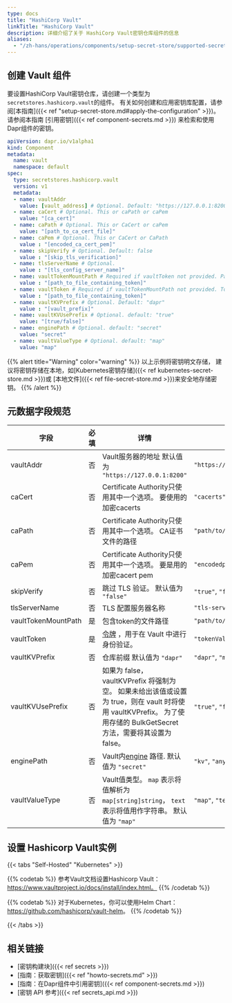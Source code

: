 ```yaml
---
type: docs
title: "HashiCorp Vault"
linkTitle: "HashiCorp Vault"
description: 详细介绍了关于 HashiCorp Vault密钥仓库组件的信息
aliases:
  - "/zh-hans/operations/components/setup-secret-store/supported-secret-stores/hashicorp-vault/"
---
```


## 创建 Vault 组件

要设置HashiCorp Vault密钥仓库，请创建一个类型为`secretstores.hashicorp.vault`的组件。 有关如何创建和应用密钥库配置，请参阅[本指南]({{< ref "setup-secret-store.md#apply-the-configuration" >}})。 请参阅本指南 [引用密钥]({{< ref component-secrets.md >}}) 来检索和使用Dapr组件的密钥。

```yaml
apiVersion: dapr.io/v1alpha1
kind: Component
metadata:
  name: vault
  namespace: default
spec:
  type: secretstores.hashicorp.vault
  version: v1
  metadata:
  - name: vaultAddr
    value: [vault_address] # Optional. Default: "https://127.0.0.1:8200"
  - name: caCert # Optional. This or caPath or caPem
    value: "[ca_cert]"
  - name: caPath # Optional. This or CaCert or caPem
    value: "[path_to_ca_cert_file]"
  - name: caPem # Optional. This or CaCert or CaPath
    value : "[encoded_ca_cert_pem]"
  - name: skipVerify # Optional. Default: false
    value : "[skip_tls_verification]"
  - name: tlsServerName # Optional.
    value : "[tls_config_server_name]"
  - name: vaultTokenMountPath # Required if vaultToken not provided. Path to token file.
    value : "[path_to_file_containing_token]"
  - name: vaultToken # Required if vaultTokenMountPath not provided. Token value.
    value : "[path_to_file_containing_token]"
  - name: vaultKVPrefix # Optional. Default: "dapr"
    value : "[vault_prefix]"
  - name: vaultKVUsePrefix # Optional. default: "true"
    value: "[true/false]"
  - name: enginePath # Optional. default: "secret"
    value: "secret"
  - name: vaultValueType # Optional. default: "map"
    value: "map"
```
{{% alert title="Warning" color="warning" %}}
以上示例将密钥明文存储， 建议将密钥存储在本地，如[Kubernetes密钥存储]({{< ref kubernetes-secret-store.md >}})或 [本地文件]({{< ref file-secret-store.md >}})来安全地存储密钥。
{{% /alert %}}

## 元数据字段规范

| 字段                  | 必填 | 详情                                                                                                                   | 示例                         |
| ------------------- |:--:| -------------------------------------------------------------------------------------------------------------------- | -------------------------- |
| vaultAddr           | 否  | Vault服务器的地址 默认值为 `"https://127.0.0.1:8200"`                                                                          | `"https://127.0.0.1:8200"` |
| caCert              | 否  | Certificate Authority只使用其中一个选项。 要使用的加密cacerts                                                                        | `"cacerts"`                |
| caPath              | 否  | Certificate Authority只使用其中一个选项。 CA证书文件的路径                                                                            | `"path/to/cacert/file"`    |
| caPem               | 否  | Certificate Authority只使用其中一个选项。 要是用的加密cacert pem                                                                     | `"encodedpem"`             |
| skipVerify          | 否  | 跳过 TLS 验证。 默认值为 `"false"`                                                                                            | `"true"`, `"false"`        |
| tlsServerName       | 否  | TLS 配置服务器名称                                                                                                          | `"tls-server"`             |
| vaultTokenMountPath | 是  | 包含token的文件路径                                                                                                         | `"path/to/file"`           |
| vaultToken          | 是  | [令牌](https://learn.hashicorp.com/tutorials/vault/tokens) ，用于在 Vault 中进行身份验证。                                         | `"tokenValue"`             |
| vaultKVPrefix       | 否  | 仓库前缀 默认值为 `"dapr"`                                                                                                   | `"dapr"`, `"myprefix"`     |
| vaultKVUsePrefix    | 否  | 如果为 false，vaultKVPrefix 将强制为空。 如果未给出该值或设置为 true，则在 vault 时将使用 vaultKVPrefix。 为了使用存储的 BulkGetSecret 方法，需要将其设置为 false。 | `"true"`, `"false"`        |
| enginePath          | 否  | Vault内[engine](https://www.vaultproject.io/api-docs/secret/kv/kv-v2) 路径. 默认值为 `"secret"`                             | `"kv"`, `"any"`            |
| vaultValueType      | 否  | Vault值类型。 `map` 表示将值解析为 `map[string]string`， `text` 表示将值用作字符串。 默认值为 `"map"`                                          | `"map"`, `"text"`          |

## 设置 Hashicorp Vault实例

{{< tabs "Self-Hosted" "Kubernetes" >}}

{{% codetab %}}
参考Vault文档设置Hashicorp Vault：https://www.vaultproject.io/docs/install/index.html。
{{% /codetab %}}

{{% codetab %}}
对于Kubernetes，你可以使用Helm Chart：<https://github.com/hashicorp/vault-helm>。
{{% /codetab %}}

{{< /tabs >}}
## 相关链接
- [密钥构建块]({{< ref secrets >}})
- [指南：获取密钥]({{< ref "howto-secrets.md" >}})
- [指南：在Dapr组件中引用密钥]({{< ref component-secrets.md >}})
- [密钥 API 参考]({{< ref secrets_api.md >}})
